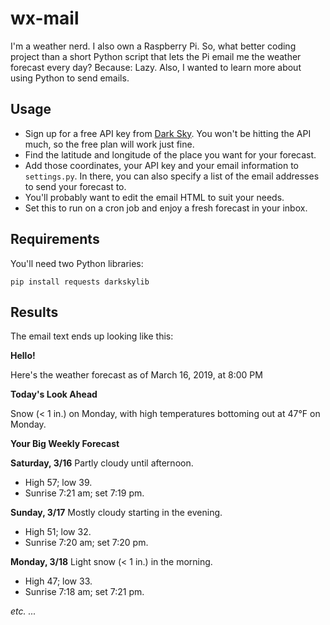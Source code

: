 # wx-mail

I'm a weather nerd. I also own a Raspberry Pi. So, what better coding project than a short Python script that lets the Pi email me the weather forecast every day? Because: Lazy. Also, I wanted to learn more about using Python to send emails.

## Usage

* Sign up for a free API key from [Dark Sky](https://darksky.net/dev). You won't be hitting the API much, so the free plan will work just fine.
* Find the latitude and longitude of the place you want for your forecast.
* Add those coordinates, your API key and your email information to `settings.py`. In there, you can also specify a list of the email addresses to send your forecast to.
* You'll probably want to edit the email HTML to suit your needs.
* Set this to run on a cron job and enjoy a fresh forecast in your inbox.

## Requirements

You'll need two Python libraries:

```
pip install requests darkskylib
```

## Results

The email text ends up looking like this:



**Hello!**

Here's the weather forecast as of March 16, 2019, at 8:00 PM

**Today's Look Ahead**

Snow (< 1 in.) on Monday, with high temperatures bottoming out at 47°F on Monday.

**Your Big Weekly Forecast**

**Saturday, 3/16**
Partly cloudy until afternoon.
* High 57; low 39. 
* Sunrise 7:21 am; set 7:19 pm.

**Sunday, 3/17**
Mostly cloudy starting in the evening.
* High 51; low 32. 
* Sunrise 7:20 am; set 7:20 pm.

**Monday, 3/18**
Light snow (< 1 in.) in the morning.
* High 47; low 33. 
* Sunrise 7:18 am; set 7:21 pm.

*etc. ...*